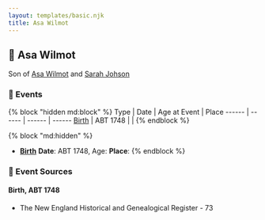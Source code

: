 ```yaml
---
layout: templates/basic.njk
title: Asa Wilmot
---
```

## 🔵 Asa Wilmot

Son of [Asa Wilmot](/people/1/15735504) and [Sarah Johson](/people/4/48968878)

### 📆 Events

{% block "hidden md:block" %}
Type | Date | Age at Event | Place
------ | ------ | ------ | ------
[Birth](#event-event-2) | ABT 1748 |  |
{% endblock %}

{% block "md:hidden" %}
- **[Birth](#event-event-2)**
**Date**: ABT 1748, Age:
**Place**:
{% endblock %}

### 📰 Event Sources

#### <a id="event-event-2"></a> Birth, ABT 1748
* The New England Historical and Genealogical Register  - 73
